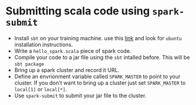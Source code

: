 # Submitting scala code using `spark-submit`

* Install `sbt` on your training machine.
    use this [link](https://www.scala-sbt.org/1.x/docs/Installing-sbt-on-Linux.html)
    and look for `ubuntu` installation instructions.
* Write a `hello_spark.scala` piece of spark code.
* Compile your code to a jar file using the `sbt` intalled before.
    This will be `sbt package`
* Bring up a spark cluster and record it URL.
* Define an envrionment variable called `SPARK_MASTER` to point to your cluster.
    If you don't want to bring up a cluster just set `SPARK_MASTER` to `local[1]`
    or `local[*]`.
* Use `spark-submit` to submit your jar file to the cluster.
